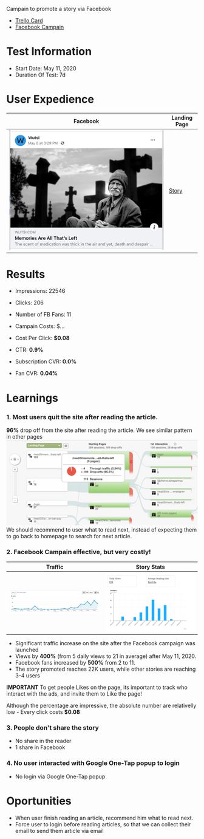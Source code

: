 Campain to promote a story via Facebook

- [Trello Card](https://trello.com/c/dJlEaTi5/1-promote-1-article-every-week-via-facebook-ads)
- [Facebook Campain](https://www.facebook.com/ad_center/manage?boost_id=3138240423067836&entry_point=www_ad_center_overview_ad_cards)

# Test Information
- Start Date: May 11, 2020
- Duration Of Test: 7d

# User Expedience
| Facebook | Landing Page |
|----------|--------------|
| ![](fb-ad.png) | [Story](https://www.wutsi.com/read/9) |

# Results
- Impressions: 22546
- Clicks: 206
- Number of FB Fans: 11

- Campain Costs: $...
- Cost Per Click: **$0.08**
- CTR: **0.9%**
- Subscription CVR: **0.0%**
- Fan CVR: **0.04%**

# Learnings
### 1. Most users quit the site after reading the article. 
**96%** drop off from the site after reading the article. We see similar pattern in other pages
![](funnel.png)
We should recommend to user what to read next, instead of expecting them to go back to homepage to search for next article.

### 2. Facebook Campain effective, but very costly!
| Traffic | Story Stats |
|---------|-------------|
| ![](traffic.png) | ![](stats.png) |

- Significant traffic increase on the site after the Facebook campaign was launched
- Views by **400%** (from 5 daily views to 21 in average) after May 11, 2020.
- Facebook fans increased by **500%** from 2 to 11. 
- The story promoted reaches 22K users, while other stories are reaching 3-4 users

**IMPORTANT** To get people Likes on the page, its important to track who interact with the ads, and invite them to Like the page!

Although the percentage are impressive, the absolute number are relativelly low - Every click costs **$0.08** 

### 3. People don't share the story
- No share in the reader
- 1 share in Facebook
 
### 4. No user interacted with Google One-Tap popup to login
- No login via Google One-Tap popup

# Oportunities
- When user finish reading an article, recommend him what to read next.
- Force user to login before reading articles, so that we can collect their email to send them article via email
